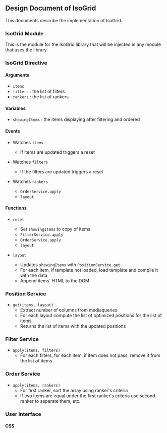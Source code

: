 ## Design Document of IsoGrid

This documents describe the implementation of IsoGrid.

### IsoGrid Module

This is the module for the IsoGrid library that will be injected in any module that uses the library.  

### IsoGrid Directive
#### Arguments
- `items` 
- `filters` : the list of filters
- `rankers` : the list of rankers

#### Variables
- `showingItems` : the items displaying after filtering and ordered

#### Events
- Watches `items` 
  * If items are updated triggers a reset

- Watches `filters`
  * If the filters are updated triggers a reset 

- Watches `rankers`
  * `OrderService.apply` 
  * `layout`

#### Functions
- `reset`
  * Set `showingItems` to copy of items
  * `FilterService.apply`
  * `OrderService.apply`
  * `layout`

- `layout`
  * Updates `showingItems` with `PositionService.get`
  * For each item, if template not loaded, load template and compile it with the data
  * Append items' HTML to the DOM


### Position Service

- `get(items, layout)`
  * Extract number of columns from mediaqueries
  * For each layout compute the list of optimized positions for the list of items
  * Returns the list of items with the updated positions

### Filter Service
- `apply(items, filters)`
  * For each filters, for each item, if item does not pass, remove it from the list of items

### Order Service
- `apply(items, rankers)`
  * For first ranker, sort the array using ranker's criteria
  * If two items are equal under the first ranker's criteria use second ranker to separate them, etc.


### User Interface

#### CSS